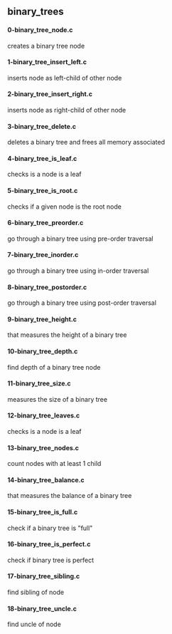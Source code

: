 ## binary_trees
#### 0-binary_tree_node.c
creates a binary tree node
#### 1-binary_tree_insert_left.c
inserts node as left-child of other node
#### 2-binary_tree_insert_right.c
inserts node as right-child of other node
#### 3-binary_tree_delete.c
deletes a binary tree and frees all memory associated
#### 4-binary_tree_is_leaf.c
checks is a node is a leaf
#### 5-binary_tree_is_root.c
checks if a given node is the root node
#### 6-binary_tree_preorder.c
go through a binary tree using pre-order traversal
#### 7-binary_tree_inorder.c
go through a binary tree using in-order traversal
#### 8-binary_tree_postorder.c
go through a binary tree using post-order traversal
#### 9-binary_tree_height.c
that measures the height of a binary tree
#### 10-binary_tree_depth.c
find depth of a binary tree node
#### 11-binary_tree_size.c
measures the size of a binary tree
#### 12-binary_tree_leaves.c
checks is a node is a leaf
#### 13-binary_tree_nodes.c
count nodes with at least 1 child
#### 14-binary_tree_balance.c
that measures the balance of a binary tree
#### 15-binary_tree_is_full.c
check if a binary tree is "full"
#### 16-binary_tree_is_perfect.c
check if binary tree is perfect
#### 17-binary_tree_sibling.c
find sibling of node
#### 18-binary_tree_uncle.c
find uncle of node
